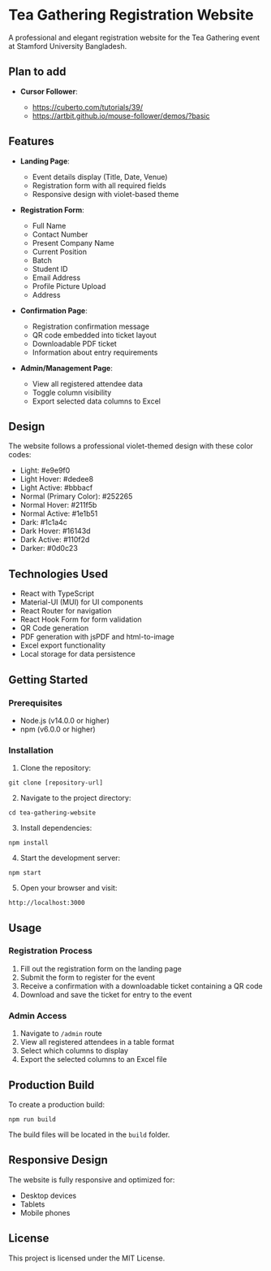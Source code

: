 # Tea Gathering Registration Website

A professional and elegant registration website for the Tea Gathering event at Stamford University Bangladesh.

## Plan to add
- **Cursor Follower**:

  - https://cuberto.com/tutorials/39/
  - https://artbit.github.io/mouse-follower/demos/?basic




## Features

- **Landing Page**:

  - Event details display (Title, Date, Venue)
  - Registration form with all required fields
  - Responsive design with violet-based theme

- **Registration Form**:

  - Full Name
  - Contact Number
  - Present Company Name
  - Current Position
  - Batch
  - Student ID
  - Email Address
  - Profile Picture Upload
  - Address

- **Confirmation Page**:

  - Registration confirmation message
  - QR code embedded into ticket layout
  - Downloadable PDF ticket
  - Information about entry requirements

- **Admin/Management Page**:
  - View all registered attendee data
  - Toggle column visibility
  - Export selected data columns to Excel

## Design

The website follows a professional violet-themed design with these color codes:

- Light: #e9e9f0
- Light Hover: #dedee8
- Light Active: #bbbacf
- Normal (Primary Color): #252265
- Normal Hover: #211f5b
- Normal Active: #1e1b51
- Dark: #1c1a4c
- Dark Hover: #16143d
- Dark Active: #110f2d
- Darker: #0d0c23

## Technologies Used

- React with TypeScript
- Material-UI (MUI) for UI components
- React Router for navigation
- React Hook Form for form validation
- QR Code generation
- PDF generation with jsPDF and html-to-image
- Excel export functionality
- Local storage for data persistence

## Getting Started

### Prerequisites

- Node.js (v14.0.0 or higher)
- npm (v6.0.0 or higher)

### Installation

1. Clone the repository:

```
git clone [repository-url]
```

2. Navigate to the project directory:

```
cd tea-gathering-website
```

3. Install dependencies:

```
npm install
```

4. Start the development server:

```
npm start
```

5. Open your browser and visit:

```
http://localhost:3000
```

## Usage

### Registration Process

1. Fill out the registration form on the landing page
2. Submit the form to register for the event
3. Receive a confirmation with a downloadable ticket containing a QR code
4. Download and save the ticket for entry to the event

### Admin Access

1. Navigate to `/admin` route
2. View all registered attendees in a table format
3. Select which columns to display
4. Export the selected columns to an Excel file

## Production Build

To create a production build:

```
npm run build
```

The build files will be located in the `build` folder.

## Responsive Design

The website is fully responsive and optimized for:

- Desktop devices
- Tablets
- Mobile phones

## License

This project is licensed under the MIT License.
